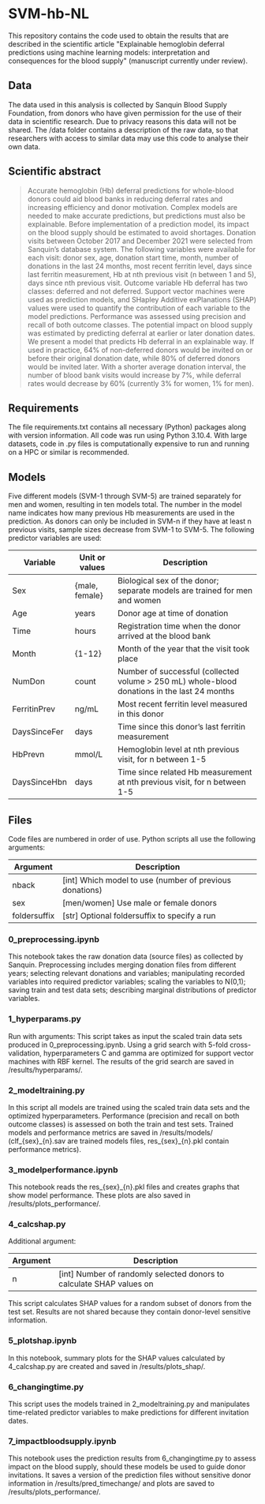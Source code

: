 # SVM-hb-NL
This repository contains the code used to obtain the results that are described in the scientific article "Explainable hemoglobin deferral predictions using machine learning models: interpretation and consequences for the blood supply" (manuscript currently under review). 

## Data 
The data used in this analysis is collected by Sanquin Blood Supply Foundation, from donors who have given permission for the use of their data in scientific research. Due to privacy reasons this data will not be shared. The /data folder contains a description of the raw data, so that researchers with access to similar data may use this code to analyse their own data.

## Scientific abstract
> Accurate hemoglobin (Hb) deferral predictions for whole-blood donors could aid blood banks in reducing deferral rates and increasing efficiency and donor motivation. Complex models are needed to make accurate predictions, but predictions must also be explainable. Before implementation of a prediction model, its impact on the blood supply should be estimated to avoid shortages.
> Donation visits between October 2017 and December 2021 were selected from Sanquin’s database system. The following variables were available for each visit: donor sex, age, donation start time, month, number of donations in the last 24 months, most recent ferritin level, days since last ferritin measurement, Hb at nth previous visit (n between 1 and 5), days since nth previous visit. Outcome variable Hb deferral has two classes: deferred and not deferred. Support vector machines were used as prediction models, and SHapley Additive exPlanations (SHAP) values were used to quantify the contribution of each variable to the model predictions. Performance was assessed using precision and recall of both outcome classes. The potential impact on blood supply was estimated by predicting deferral at earlier or later donation dates.
> We present a model that predicts Hb deferral in an explainable way. If used in practice, 64% of non-deferred donors would be invited on or before their original donation date, while 80% of deferred donors would be invited later. With a shorter average donation interval, the number of blood bank visits would increase by 7%, while deferral rates would decrease by 60% (currently 3% for women, 1% for men). 

## Requirements
The file requirements.txt contains all necessary (Python) packages along with version information. All code was run using Python 3.10.4. With large datasets, code in .py files is computationally expensive to run and running on a HPC or similar is recommended. 

## Models
Five different models (SVM-1 through SVM-5) are trained separately for men and women, resulting in ten models total. The number in the model name indicates how many previous Hb measurements are used in the prediction. As donors can only be included in SVM-n if they have at least n previous visits, sample sizes decrease from SVM-1 to SVM-5. The following predictor variables are used:

Variable	 | Unit or values |	Description
-------------|----------------|----------------------------------------------------------------------------------------------
Sex	         | {male, female} |	Biological sex of the donor; separate models are trained for men and women
Age          | years          |	Donor age at time of donation
Time         | hours          |	Registration time when the donor arrived at the blood bank
Month        | {1-12}         |	Month of the year that the visit took place
NumDon       | count          |	Number of successful (collected volume > 250 mL) whole-blood donations in the last 24 months
FerritinPrev | ng/mL          |	Most recent ferritin level measured in this donor
DaysSinceFer | days           |	Time since this donor’s last ferritin measurement
HbPrevn      | mmol/L         |	Hemoglobin level at nth previous visit, for n between 1-5
DaysSinceHbn | days	          | Time since related Hb measurement at nth previous visit, for n between 1-5


## Files
Code files are numbered in order of use. Python scripts all use the following arguments:

Argument     | Description
-------------|--------------------------------------------------------
nback        | [int] Which model to use (number of previous donations)
sex          | [men/women] Use male or female donors
foldersuffix | [str] Optional foldersuffix to specify a run 

### 0_preprocessing.ipynb
This notebook takes the raw donation data (source files) as collected by Sanquin. Preprocessing includes merging donation files from different years; selecting relevant donations and variables; manipulating recorded variables into required predictor variables; scaling the variables to N(0,1); saving train and test data sets; describing marginal distributions of predictor variables.

### 1_hyperparams.py
Run with arguments: 
This script takes as input the scaled train data sets produced in 0_preprocessing.ipynb. Using a grid search with 5-fold cross-validation, hyperparameters C and gamma are optimized for support vector machines with RBF kernel. The results of the grid search are saved in /results/hyperparams/.

### 2_modeltraining.py
In this script all models are trained using the scaled train data sets and the optimized hyperparameters. Performance (precision and recall on both outcome classes) is assessed on both the train and test sets. Trained models and performance metrics are saved in /results/models/ (clf\_{sex}\_{n}.sav are trained models files, res\_{sex}\_{n}.pkl contain performance metrics).

### 3_modelperformance.ipynb
This notebook reads the res\_{sex}\_{n}.pkl files and creates graphs that show model performance. These plots are also saved in /results/plots_performance/. 

### 4_calcshap.py
Additional argument:

Argument     | Description
-------------|---------------------------------------------------------------------
n            | [int] Number of randomly selected donors to calculate SHAP values on

This script calculates SHAP values for a random subset of donors from the test set. Results are not shared because they contain donor-level sensitive information.

### 5_plotshap.ipynb
In this notebook, summary plots for the SHAP values calculated by 4_calcshap.py are created and saved in /results/plots_shap/.

### 6_changingtime.py
This script uses the models trained in 2_modeltraining.py and manipulates time-related predictor variables to make predictions for different invitation dates. 

### 7_impactbloodsupply.ipynb
This notebook uses the prediction results from 6_changingtime.py to assess impact on the blood supply, should these models be used to guide donor invitations. It saves a version of the prediction files without sensitive donor information in /results/pred_timechange/ and plots are saved to /results/plots_performance/.
